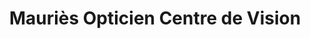 ---
title: "Mauriès Opticien Centre de Vision"
url: /saint-gaudens/mauries-opticien-centre-de-vision/
shop: opticien
---